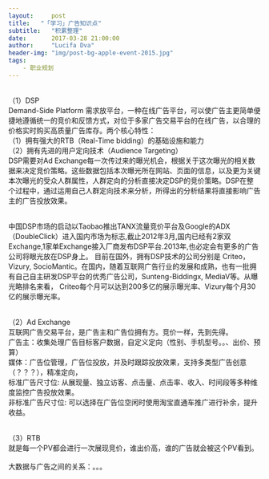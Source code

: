 ```yaml
---
layout:     post
title:   "「学习」广告知识点"
subtitle:   "积累整理"
date:       2017-03-28 21:00:00
author:     "Lucifa Dva"
header-img: "img/post-bg-apple-event-2015.jpg"
tags:
    - 职业规划
---
```





<div>
  <br>（1）DSP
     <br>Demand-Side Platform 需求放平台，一种在线广告平台，可以使广告主更简单便捷地遵循统一的竞价和反馈方式，对位于多家广告交易平台的在线广告，以合理的价格实时购买高质量广告库存。两个核心特性：
     <br>（1）拥有强大的RTB（Real-Time bidding）的基础设施和能力
     <br>（2）拥有先进的用户定向技术（Audience Targeting）
     <br>DSP需要对Ad Exchange每一次传过来的曝光机会，根据关于这次曝光的相关数据来决定竞价策略。这些数据包括本次曝光所在网站、页面的信息，以及更为关键本次曝光的受众人群属性，人群定向的分析直接决定DSP的竞价策略。DSP在整个过程中，通过运用自己人群定向技术来分析，所得出的分析结果将直接影响广告主的广告投放效果。

<br>中国DSP市场的启动以Taobao推出TANX流量竞价平台及Google的ADX（DoubleClick）进入国内市场为标志,截止2012年3月,国内已经有2家双Exchange,1家单Exchange接入厂商发布DSP平台.2013年,也必定会有更多的广告公司将眼光放在DSP身上。
目前在国外，拥有DSP技术的公司分别是 Criteo，Vizury, SocioMantic。在国内，随着互联网广告行业的发展和成熟，也有一批拥有自己自主研发DSP平台的优秀广告公司，Sunteng-Biddingx, MediaV等。从曝光略排名来看， Criteo每个月可以达到200多亿的展示曝光率、Vizury每个月30亿的展示曝光率。

<br>（2）Ad Exchange
    <br> 互联网广告交易平台，是广告主和广告位拥有方。竞价一样，先到先得。
    <br> 广告主：收集处理广告目标客户数据，自定义定向（性别、手机型号。。、出价、预算）
    <br> 媒体：广告位管理，广告位投放，并及时跟踪投放效果，支持多类型广告创意（？？？），精准定向，
<br>标准广告尺寸位: 从展现量、独立访客、点击量、点击率、收入、时间段等多种维度监控广告投放效果。
<br>非标准广告尺寸位: 可以选择在广告位空闲时使用淘宝直通车推广进行补余，提升收益。

<br>（3）RTB
    <br> 就是每一个PV都会进行一次展现竞价，谁出价高，谁的广告就会被这个PV看到。
    <br>大数据与广告之间的关系：。。。
</div>




